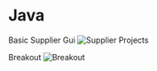 Java
====
Basic Supplier Gui
![Supplier Projects](http://i.imgur.com/HWkB6Ih.png)

Breakout
![Breakout](http://i.imgur.com/DEtHRvj.png)
